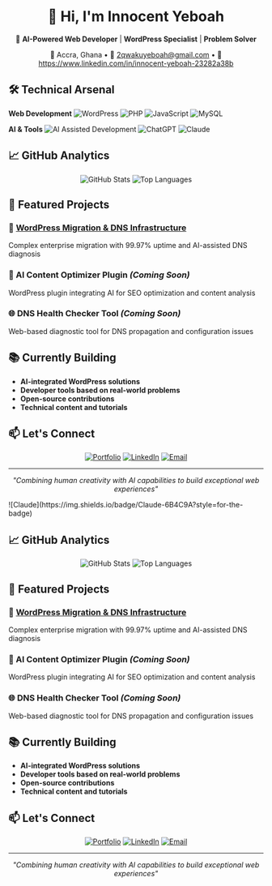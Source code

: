 <div align="center">

# 👋 Hi, I'm Innocent Yeboah

🚀 **AI-Powered Web Developer** | **WordPress Specialist** | **Problem Solver**

📍 Accra, Ghana • 📧 2qwakuyeboah@gmail.com • 💼 https://www.linkedin.com/in/innocent-yeboah-23282a38b

</div>

## 🛠️ Technical Arsenal

**Web Development**
![WordPress](https://img.shields.io/badge/WordPress-21759B?style=for-the-badge&logo=wordpress&logoColor=white)
![PHP](https://img.shields.io/badge/PHP-777BB4?style=for-the-badge&logo=php&logoColor=white)
![JavaScript](https://img.shields.io/badge/JavaScript-F7DF1E?style=for-the-badge&logo=javascript&logoColor=black)
![MySQL](https://img.shields.io/badge/MySQL-4479A1?style=for-the-badge&logo=mysql&logoColor=white)

**AI & Tools**
![AI Assisted Development](https://img.shields.io/badge/AI_Assisted-FF6B35?style=for-the-badge)
![ChatGPT](https://img.shields.io/badge/ChatGPT-74aa9c?style=for-the-badge)
![Claude](https://img.shields.io/badge/Claude-6B4C9A?style=for-the-badge)

## 📈 GitHub Analytics

<div align="center">

![GitHub Stats](https://github-readme-stats.vercel.app/api?username=yeboah-golden&show_icons=true&theme=radical)
![Top Languages](https://github-readme-stats.vercel.app/api/top-langs/?username=yeboah-golden&layout=compact&theme=radical)

</div>

## 🎯 Featured Projects

### 🔧 [WordPress Migration & DNS Infrastructure](https://github.com/yeboah-golden/Innocent-Yeboah-Portfolio)
Complex enterprise migration with 99.97% uptime and AI-assisted DNS diagnosis

### 🤖 AI Content Optimizer Plugin *(Coming Soon)*
WordPress plugin integrating AI for SEO optimization and content analysis

### 🌐 DNS Health Checker Tool *(Coming Soon)*
Web-based diagnostic tool for DNS propagation and configuration issues

## 📚 Currently Building

- **AI-integrated WordPress solutions**
- **Developer tools based on real-world problems**
- **Open-source contributions**
- **Technical content and tutorials**

## 📫 Let's Connect

<div align="center">

[![Portfolio](https://img.shields.io/badge/Portfolio-000000?style=for-the-badge)](https://github.com/yeboah-golden/Innocent-Yeboah-Portfolio)
[![LinkedIn](https://img.shields.io/badge/LinkedIn-0077B5?style=for-the-badge&logo=linkedin&logoColor=white)]([Your-LinkedIn-URL])
[![Email](https://img.shields.io/badge/Email-D14836?style=for-the-badge&logo=gmail&logoColor=white)](mailto:[your-email@gmail.com])

</div>

---

<div align="center">

*"Combining human creativity with AI capabilities to build exceptional web experiences"*

</div>![Claude](https://img.shields.io/badge/Claude-6B4C9A?style=for-the-badge)

## 📈 GitHub Analytics

<div align="center">

![GitHub Stats](https://github-readme-stats.vercel.app/api?username=yeboah-golden&show_icons=true&theme=radical)
![Top Languages](https://github-readme-stats.vercel.app/api/top-langs/?username=yeboah-golden&layout=compact&theme=radical)

</div>

## 🎯 Featured Projects

### 🔧 [WordPress Migration & DNS Infrastructure](https://github.com/yeboah-golden/Innocent-Yeboah-Portfolio)
Complex enterprise migration with 99.97% uptime and AI-assisted DNS diagnosis

### 🤖 AI Content Optimizer Plugin *(Coming Soon)*
WordPress plugin integrating AI for SEO optimization and content analysis

### 🌐 DNS Health Checker Tool *(Coming Soon)*
Web-based diagnostic tool for DNS propagation and configuration issues

## 📚 Currently Building

- **AI-integrated WordPress solutions**
- **Developer tools based on real-world problems**
- **Open-source contributions**
- **Technical content and tutorials**

## 📫 Let's Connect

<div align="center">

[![Portfolio](https://img.shields.io/badge/Portfolio-000000?style=for-the-badge)](https://github.com/yeboah-golden/Innocent-Yeboah-Portfolio)
[![LinkedIn](https://img.shields.io/badge/LinkedIn-0077B5?style=for-the-badge&logo=linkedin&logoColor=white)]([Your-LinkedIn-URL])
[![Email](https://img.shields.io/badge/Email-D14836?style=for-the-badge&logo=gmail&logoColor=white)](mailto:[your-email@gmail.com])

</div>

---

<div align="center">

*"Combining human creativity with AI capabilities to build exceptional web experiences"*

</div>
